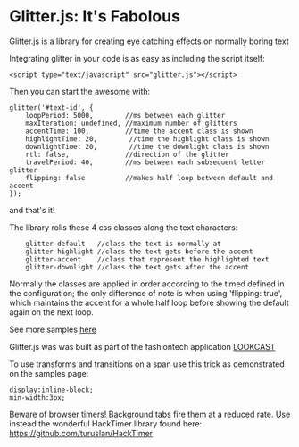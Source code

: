 Glitter.js: It's Fabolous
=================================

Glitter.js is a library for creating eye catching effects on normally boring text

Integrating glitter in your code is as easy as including the script itself:

    <script type="text/javascript" src="glitter.js"></script>

Then you can start the awesome with:

    glitter('#text-id', {
        loopPeriod: 5000,        //ms between each glitter
        maxIteration: undefined, //maximum number of glitters
        accentTime: 100,         //time the accent class is shown
        highlightTime: 20,        //time the highlight class is shown 
        downlightTime: 20,        //time the downlight class is shown
        rtl: false,              //direction of the glitter
        travelPeriod: 40,        //ms between each subsequent letter glitter
        flipping: false          //makes half loop between default and accent
    });
    
and that's it!

The library rolls these 4 css classes along the text characters:

        glitter-default   //class the text is normally at
        glitter-highlight //class the text gets before the accent
        glitter-accent    //class that represent the highlighted text
        glitter-downlight //class the text gets after the accent
        
Normally the classes are applied in order according to the timed defined in the configuration; the only difference of note is when using 'flipping: true', which maintains the accent for a whole half loop before showing the default again on the next loop.
        
See more samples [here](https://cdn.rawgit.com/lookcast/Glitter.js/master/index.html) 


Glitter.js was was built as part of the fashiontech application [LOOKCAST](http://www.lookcast.com)

To use transforms and transitions on a span use this trick as demonstrated on the samples page:

    display:inline-block;
    min-width:3px;

Beware of browser timers! Background tabs fire them at a reduced rate.
Use instead the wonderful HackTimer library found here:
https://github.com/turuslan/HackTimer

     
 
